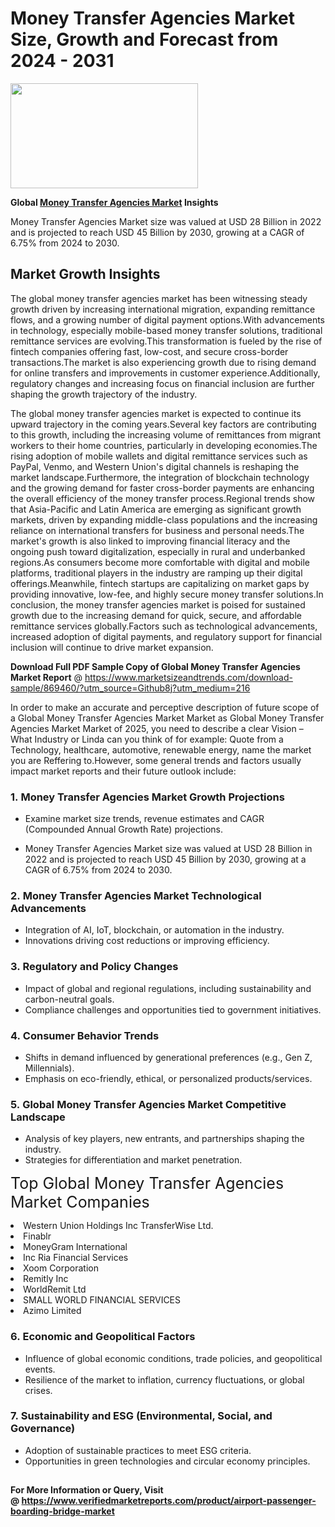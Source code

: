 <H1>Money Transfer Agencies Market Size, Growth and Forecast from 2024 - 2031</H1><img class="aligncenter size-medium wp-image-584254" src="https://thirdeyenews.in/wp-content/uploads/2024/09/Global-Market-Research-300x168.jpeg" alt="" width="300" height="168" /><p><strong>Global&nbsp;<a href="https://www.marketsizeandtrends.com/download-sample/869460/?utm_source=Github8j?utm_medium=216">Money Transfer Agencies Market</a> Insights</strong></p><p>Money Transfer Agencies Market size was valued at USD 28 Billion in 2022 and is projected to reach USD 45 Billion by 2030, growing at a CAGR of 6.75% from 2024 to 2030.</p><p><h2>Market Growth Insights</h2> <p>The global money transfer agencies market has been witnessing steady growth driven by increasing international migration, expanding remittance flows, and a growing number of digital payment options.With advancements in technology, especially mobile-based money transfer solutions, traditional remittance services are evolving.This transformation is fueled by the rise of fintech companies offering fast, low-cost, and secure cross-border transactions.The market is also experiencing growth due to rising demand for online transfers and improvements in customer experience.Additionally, regulatory changes and increasing focus on financial inclusion are further shaping the growth trajectory of the industry.</p> <p>The global money transfer agencies market is expected to continue its upward trajectory in the coming years.Several key factors are contributing to this growth, including the increasing volume of remittances from migrant workers to their home countries, particularly in developing economies.The rising adoption of mobile wallets and digital remittance services such as PayPal, Venmo, and Western Union's digital channels is reshaping the market landscape.Furthermore, the integration of blockchain technology and the growing demand for faster cross-border payments are enhancing the overall efficiency of the money transfer process.Regional trends show that Asia-Pacific and Latin America are emerging as significant growth markets, driven by expanding middle-class populations and the increasing reliance on international transfers for business and personal needs.The market's growth is also linked to improving financial literacy and the ongoing push toward digitalization, especially in rural and underbanked regions.As consumers become more comfortable with digital and mobile platforms, traditional players in the industry are ramping up their digital offerings.Meanwhile, fintech startups are capitalizing on market gaps by providing innovative, low-fee, and highly secure money transfer solutions.In conclusion, the money transfer agencies market is poised for sustained growth due to the increasing demand for quick, secure, and affordable remittance services globally.Factors such as technological advancements, increased adoption of digital payments, and regulatory support for financial inclusion will continue to drive market expansion.<p><span class=""><strong>Download Full PDF Sample Copy of Global Money Transfer Agencies Market Report</strong> @ <a href="https://www.marketsizeandtrends.com/download-sample/869460/?utm_source=Github8j?utm_medium=216" target="_blank">https://www.marketsizeandtrends.com/download-sample/869460/?utm_source=Github8j?utm_medium=216</a></span></p><p>In order to make an accurate and perceptive description of future scope of a Global&nbsp;Money Transfer Agencies Market Market as Global&nbsp;Money Transfer Agencies Market Market of 2025, you need to describe a clear Vision &ndash; What Industry or Linda can you think of for example: Quote from a Technology, healthcare, automotive, renewable energy, name the market you are Reffering to.However, some general trends and factors usually impact market reports and their future outlook include:</p><h3>1.&nbsp;<strong>Money Transfer Agencies Market Growth Projections</strong></h3><ul><li>Examine market size trends, revenue estimates and CAGR (Compounded Annual Growth Rate) projections.</li><li><p>Money Transfer Agencies Market size was valued at USD 28 Billion in 2022 and is projected to reach USD 45 Billion by 2030, growing at a CAGR of 6.75% from 2024 to 2030.</p></li></ul><h3>2.&nbsp;<strong>Money Transfer Agencies Market Technological Advancements</strong></h3><ul><li>Integration of AI, IoT, blockchain, or automation in the industry.</li><li>Innovations driving cost reductions or improving efficiency.</li></ul><h3>3.&nbsp;<strong>Regulatory and Policy Changes</strong></h3><ul><li>Impact of global and regional regulations, including sustainability and carbon-neutral goals.</li><li>Compliance challenges and opportunities tied to government initiatives.</li></ul><h3>4.&nbsp;<strong>Consumer Behavior Trends</strong></h3><ul><li>Shifts in demand influenced by generational preferences (e.g., Gen Z, Millennials).</li><li>Emphasis on eco-friendly, ethical, or personalized products/services.</li></ul><h3>5.&nbsp;<strong>Global Money Transfer Agencies Market Competitive Landscape</strong></h3><ul><li>Analysis of key players, new entrants, and partnerships shaping the industry.</li><li>Strategies for differentiation and market penetration.</li></ul><p data-pm-slice="1 1 []"><span style="color: inherit; font-family: inherit; font-size: 25px;">Top Global Money Transfer Agencies Market Companies</span></p><div class="" data-test-id=""><p><li>Western Union Holdings Inc TransferWise Ltd.</li><li> Finablr</li><li> MoneyGram International</li><li> Inc Ria Financial Services</li><li> Xoom Corporation</li><li> Remitly Inc</li><li> WorldRemit Ltd</li><li> SMALL WORLD FINANCIAL SERVICES</li><li> Azimo Limited</li></p></div><h3>6.&nbsp;<strong>Economic and Geopolitical Factors</strong></h3><ul><li>Influence of global economic conditions, trade policies, and geopolitical events.</li><li>Resilience of the market to inflation, currency fluctuations, or global crises.</li></ul><h3>7.&nbsp;<strong>Sustainability and ESG (Environmental, Social, and Governance)</strong></h3><ul><li>Adoption of sustainable practices to meet ESG criteria.</li><li>Opportunities in green technologies and circular economy principles.</li></ul><h2><strong style="font-size: 14px;">For More Information or Query, Visit @&nbsp;</strong><a style="background-color: #ffffff; font-size: 14px;" href="https://www.marketsizeandtrends.com/report/money-transfer-agencies-market/" target="_blank">https://www.verifiedmarketreports.com/product/airport-passenger-boarding-bridge-market</a></h2>